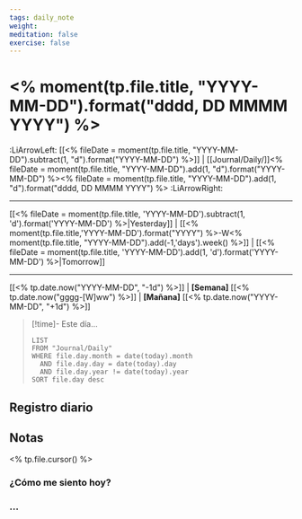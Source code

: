 ```yaml
---
tags: daily_note
weight:
meditation: false
exercise: false
---
```

# <% moment(tp.file.title, "YYYY-MM-DD").format("dddd, DD MMMM YYYY") %>

:LiArrowLeft: [[<% fileDate = moment(tp.file.title, "YYYY-MM-DD").subtract(1, "d").format("YYYY-MM-DD") %>]] | [[Journal/Daily/]]<% fileDate = moment(tp.file.title, "YYYY-MM-DD").add(1, "d").format("YYYY-MM-DD") %><% fileDate = moment(tp.file.title, "YYYY-MM-DD").add(1, "d").format("dddd, DD MMMM YYYY") %> :LiArrowRight:

---

[[<% fileDate = moment(tp.file.title, 'YYYY-MM-DD').subtract(1, 'd').format('YYYY-MM-DD') %>|Yesterday]] | [[<% moment(tp.file.title,'YYYY-MM-DD').format("YYYY") %>-W<% moment(tp.file.title, "YYYY-MM-DD").add(-1,'days').week() %>]] | [[<% fileDate = moment(tp.file.title, 'YYYY-MM-DD').add(1, 'd').format('YYYY-MM-DD') %>|Tomorrow]]

---

[[<% tp.date.now("YYYY-MM-DD", "-1d") %>]] | **[Semana]** [[<% tp.date.now("gggg-[W]ww") %>]] | **[Mañana]** [[<% tp.date.now("YYYY-MM-DD", "+1d") %>]]


> [!time]- Este día...
> ```dataview
> LIST
> FROM "Journal/Daily"
> WHERE file.day.month = date(today).month
> 	AND file.day.day = date(today).day
> 	AND file.day.year != date(today).year
> SORT file.day desc
> ```

## Registro diario

## Notas

<% tp.file.cursor() %>

### ¿Cómo me siento hoy?

### ...